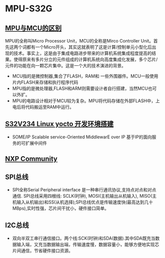 # MPU-S32G

## [MPU与MCU的区别](https://blog.csdn.net/usstmiracle/article/details/119949171)

MPU的全称叫Micro Processor Unit，MCU的全称是Mirco Controller
Unit。首先这两个词都有一个Micro开头，其实这就表明了这是计算/控制单元小型化后出现的技术。事实上，这是由于集成电路进步带来的计算机系统集成程度提高的结果。使得原来有多片分立的元件组成的计算机系统向高度集成化发展，多个芯片/元件的功能在向一颗芯片集中。这是一个大的技术演进的背景。

- MCU指的是微控制器,集合了FLASH，RAM和 一些外围器件。MCU一般使用片内FLASH来存储和执行程序代码
- MPU指的是微处理器,FLASH和ARM则需要设计者自行搭建，当然MCU也可以外扩。
- MPU的电路设计相对于MCU较为复杂。MPU将代码存储在外部FLASH中，上电后将代码搬运至RAM中运行。

## [S32V234 Linux yocto 开发环境搭建](https://blog.csdn.net/usstmiracle/article/details/125300515)

- SOME/IP Scalable service-Oriented MiddlewarE over IP 基于IP的面向服务的可扩展中间件

## [NXP Community](https://community.nxp.com)

## SPI总线

- SPI全称Serial Peripheral interface 是一种串行通讯协议,支持点对点和对点通信. SPI总线采用四根线: SCLK(时钟), MOSI(主机输出从机输入),
  MISO(主机输入从机输出)和SS(从机选择);SPI总线优点是传输速度快(最高达到几十MBps),实时性强，芯片间干扰小，硬件接口简单。

## I2C总线

- 双向半双工串行通信接口。两个线:SCK(时钟)和SDA(数据).其中SDA既充当数据输入端，又充当数据输出端，传输速度慢，数据容量小，能够方便地实现芯片间通信，节省硬件接口资源。
